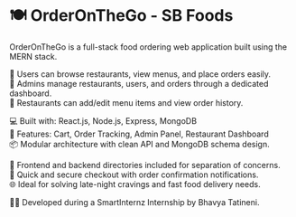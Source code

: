 # 🍽️ OrderOnTheGo - SB Foods

OrderOnTheGo is a full-stack food ordering web application built using the MERN stack.

🔹 Users can browse restaurants, view menus, and place orders easily.  
🔹 Admins manage restaurants, users, and orders through a dedicated dashboard.  
🔹 Restaurants can add/edit menu items and view order history.

💻 Built with: React.js, Node.js, Express, MongoDB  
🎯 Features: Cart, Order Tracking, Admin Panel, Restaurant Dashboard  
📦 Modular architecture with clean API and MongoDB schema design.

📂 Frontend and backend directories included for separation of concerns.  
🚀 Quick and secure checkout with order confirmation notifications.  
🌐 Ideal for solving late-night cravings and fast food delivery needs.  

👨‍💻 Developed during a SmartInternz Internship by Bhavya Tatineni.
